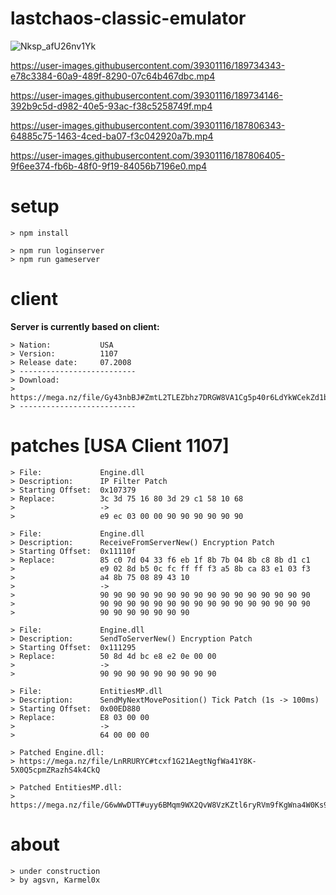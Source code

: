 # lastchaos-classic-emulator

![Nksp_afU26nv1Yk](https://user-images.githubusercontent.com/39301116/188494163-949f54da-c681-4d57-ba36-f7f3f3bf84b0.png)

https://user-images.githubusercontent.com/39301116/189734343-e78c3384-60a9-489f-8290-07c64b467dbc.mp4

https://user-images.githubusercontent.com/39301116/189734146-392b9c5d-d982-40e5-93ac-f38c5258749f.mp4

https://user-images.githubusercontent.com/39301116/187806343-64885c75-1463-4ced-ba07-f3c042920a7b.mp4

https://user-images.githubusercontent.com/39301116/187806405-9f6ee374-fb6b-48f0-9f19-84056b7196e0.mp4

# setup
```
> npm install

> npm run loginserver
> npm run gameserver
```

# client

**Server is currently based on client:**
```
> Nation:           USA
> Version:          1107
> Release date:     07.2008
> --------------------------
> Download:
> https://mega.nz/file/Gy43nbBJ#ZmtL2TLEZbhz7DRGW8VA1Cg5p40r6LdYkWCekZd1bN0
> --------------------------
```

# patches [USA Client 1107]
```
> File:             Engine.dll
> Description:      IP Filter Patch
> Starting Offset:  0x107379
> Replace:          3c 3d 75 16 80 3d 29 c1 58 10 68
>                   ->
>                   e9 ec 03 00 00 90 90 90 90 90 90
```

```
> File:             Engine.dll
> Description:      ReceiveFromServerNew() Encryption Patch
> Starting Offset:  0x11110f
> Replace:          85 c0 7d 04 33 f6 eb 1f 8b 7b 04 8b c8 8b d1 c1
>                   e9 02 8d b5 0c fc ff ff f3 a5 8b ca 83 e1 03 f3
>                   a4 8b 75 08 89 43 10
>                   ->
>                   90 90 90 90 90 90 90 90 90 90 90 90 90 90 90 90
>                   90 90 90 90 90 90 90 90 90 90 90 90 90 90 90 90
>                   90 90 90 90 90 90 90
```

```
> File:             Engine.dll
> Description:      SendToServerNew() Encryption Patch
> Starting Offset:  0x111295
> Replace:          50 8d 4d bc e8 e2 0e 00 00
>                   ->
>                   90 90 90 90 90 90 90 90 90
```

```
> File:             EntitiesMP.dll
> Description:      SendMyNextMovePosition() Tick Patch (1s -> 100ms)
> Starting Offset:  0x00ED880
> Replace:          E8 03 00 00
>                   ->
>                   64 00 00 00
```

```
> Patched Engine.dll:
> https://mega.nz/file/LnRRURYC#tcxf1G21AegtNgfWa41Y8K-5X0Q5cpmZRazhS4k4CkQ
```

```
> Patched EntitiesMP.dll:
> https://mega.nz/file/G6wWwDTT#uyy6BMqm9WX2QvW8VzKZtl6ryRVm9fKgWna4W0Ks9zk
```

# about
```
> under construction
> by agsvn, Karmel0x
```
